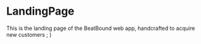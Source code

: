 # LandingPage
This is the landing page of the BeatBound web app, handcrafted to acquire new customers ; )
